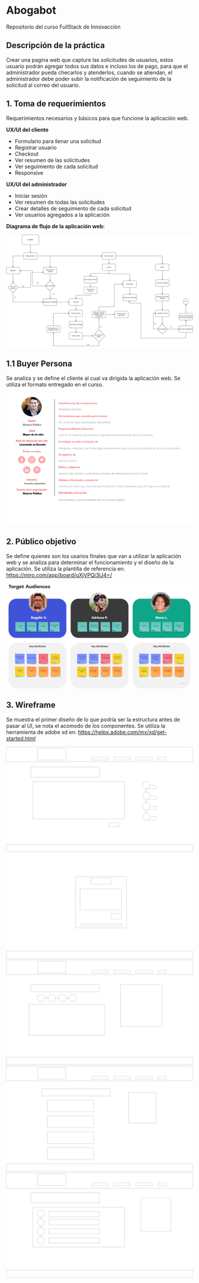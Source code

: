 # Abogabot
Repositorio del curso FullStack de Innovacción

## Descripción de la práctica
Crear una pagina web que capture las solicitudes de usuarios, estos usuario podrán agregar todos sus datos e incluso los de pago, para que el administrador
pueda checarlos y atenderlos, cuando se atiendan, el administrador debe poder subir la notificación de seguimiento de la solicitud al correo del usuario.

## 1. Toma de requerimientos
Requerimientos necesarios y básicos para que funcione la aplicación web.

**UX/UI del cliente**
- Formulario para llenar una solicitud
- Registrar usuario
- Checkout
- Ver resumen de las solicitudes
- Ver seguimiento de cada solicitud
- Responsive

**UX/UI del administrador**
- Iniciar sesión
- Ver resumen de todas las solicitudes
- Crear detalles de seguimiento de cada solicitud
- Ver usuarios agregados a la aplicación

**Diagrama de flujo de la aplicación web:**

![Diagrama de flujo](./Imagenes/diagrama_de_flujo.png)


## 1.1 Buyer Persona
Se analiza y se define el cliente al cual va dirigida la aplicación web. Se utiliza el formato entregado en el curso.

![Buyer persona](./Imagenes/buyer_persona.png)

## 2. Público objetivo
Se define quienes son los usarios finales que van a utilizar la aplicación web y se analiza para determinar el funcionamiento y el diseño de la aplicación. Se utiliza la plantilla de referencia en: https://miro.com/app/board/uXjVPQi3IJ4=/

![Publico objetivo](./Imagenes/publico_objetivo.png)

## 3. Wireframe
Se muestra el primer diseño de lo que podría ser la estructura antes de pasar al UI, se nota el acomodo de los componentes. Se utiliza la herramienta de adobe xd en: https://helpx.adobe.com/mx/xd/get-started.html

![Wireframe](./Imagenes/inicio_ux.png)
![Wireframe](./Imagenes/inicio_de_sesion_ux.png)
![Wireframe](./Imagenes/checkout_ux.png)
![Wireframe](./Imagenes/solicitudes_user_ux.png)
![Wireframe](./Imagenes/solicitudes_ux.png)


